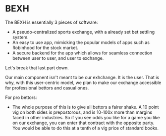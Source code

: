 # BEXH

The BEXH is essentially 3 pieces of software: 
- A pseudo-centralized sports exchange, with a already set bet settling system.
- An easy to use app, mimicking the popular models of apps such as Robinhood for the stock market. 
- A secure backend for the app which allows for seamless connection between user to user, and user to exchange.

Let's break that last part down.

Our main component isn't meant to be our exhchange. It is the user. That is why, with this user-centric model, we plan to make our exchange accessible for professional bettors and casual ones. 

For pro bettors: 
- The whole purpose of this is to give all bettors a fairer shake. A 10 point vig on both sides is prepostorous, and is 10-100x more than margins faced in other industries. So if you see odds you like for a game you like on our exchange, you can enter that contract with the opposite party. You would be able to do this at a tenth of a vig price of standard books.  
